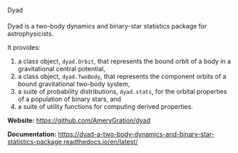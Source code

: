 ####
Dyad
####

Dyad is a two-body dynamics and binary-star statistics package for astrophysicists.

It provides:

1. a class object, `dyad.Orbit`, that represents the bound orbit of a body in a gravitational central potential,
2. a class object, `dyad.TwoBody`, that represents the component orbits of a bound gravitational two-body system,
3. a suite of probability distributions, `dyad.stats`, for the orbital properties of a population of binary stars, and
4. a suite of utility functions for computing derived properties.

**Website:** https://github.com/AmeryGration/dyad

**Documentation:** https://dyad-a-two-body-dynamics-and-binary-star-statistics-package.readthedocs.io/en/latest/
